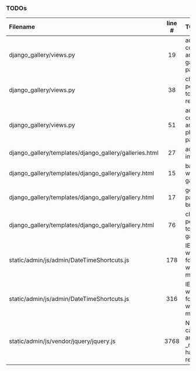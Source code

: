 ### TODOs
| Filename | line # | TODO
|:------|:------:|:------
| django_gallery/views.py | 19 | add configurable amount of galleries per page
| django_gallery/views.py | 38 | check permissions to gallery or return 403
| django_gallery/views.py | 51 | add configurable amount of photos per page
| django_gallery/templates/django_gallery/galleries.html | 27 | add gallery image
| django_gallery/templates/django_gallery/gallery.html | 15 | back to page with this gallery
| django_gallery/templates/django_gallery/gallery.html | 17 | get actual page to breadcrumbs
| django_gallery/templates/django_gallery/gallery.html | 76 | check permissions to upload to gallery
| static/admin/js/admin/DateTimeShortcuts.js | 178 | IE returns wrong value for findPosX when in rtl mode
| static/admin/js/admin/DateTimeShortcuts.js | 316 | IE returns wrong value for findPosX when in rtl mode
| static/admin/js/vendor/jquery/jquery.js | 3768 | Now that all calls to _data and _removeData have been replaced